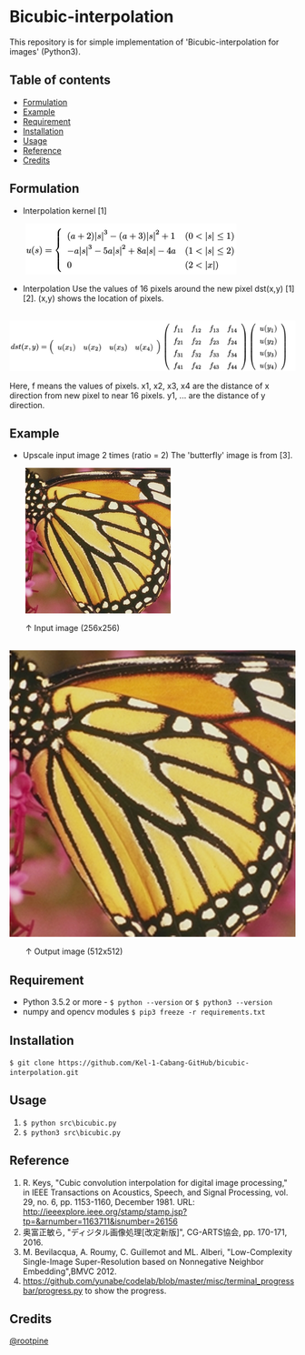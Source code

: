 # Bicubic-interpolation
This repository is for simple implementation of 'Bicubic-interpolation for images' (Python3).

## Table of contents
  * [Formulation](#Formulation)
  * [Example](#Example)
  * [Requirement](#Requirement)
  * [Installation](#Installation)
  * [Usage](#Usage)
  * [Reference](#Reference)
  * [Credits](#Credits)

## Formulation
  * Interpolation kernel [1]

  &emsp;&emsp;![Formulation](/img/formulation.png)

  * Interpolation
  Use the values of 16 pixels around the new pixel dst(x,y) [1][2]. (x,y) shows the location of pixels.

  &emsp;&emsp;![Formulation2](/img/formulation2.png)

  Here, f means the values of pixels. x1, x2, x3, x4 are the distance of x direction from new pixel to near 16 pixels. y1, ... are the distance of y direction.

## Example
  * Upscale input image 2 times (ratio = 2)
  The 'butterfly' image is from [3].

  &emsp;&emsp;![Input image](/img/butterfly.png)

  &emsp;&emsp;↑ Input image (256x256)

  &emsp;&emsp;![Output image](/img/bicubic_butterfly.png)

  &emsp;&emsp;↑ Output image (512x512)

## Requirement
  * Python 3.5.2 or more - `$ python --version` or `$ python3 --version`
  * numpy and opencv modules `$ pip3 freeze -r requirements.txt`

## Installation
`$ git clone https://github.com/Kel-1-Cabang-GitHub/bicubic-interpolation.git`

## Usage
  1. `$ python src\bicubic.py`
  2. `$ python3 src\bicubic.py`

## Reference
  1. R. Keys, "Cubic convolution interpolation for digital image processing," in IEEE Transactions on Acoustics, Speech, and Signal Processing, vol. 29, no. 6, pp. 1153-1160, December 1981. URL: <http://ieeexplore.ieee.org/stamp/stamp.jsp?tp=&arnumber=1163711&isnumber=26156>
  2. 奥富正敏ら, "ディジタル画像処理[改定新版]", CG-ARTS協会, pp. 170-171, 2016.
  3. M. Bevilacqua, A. Roumy, C. Guillemot and ML. Alberi, "Low-Complexity Single-Image Super-Resolution based on Nonnegative Neighbor Embedding",BMVC 2012.
  4. https://github.com/yunabe/codelab/blob/master/misc/terminal_progressbar/progress.py to show the progress.

## Credits
  [@rootpine](https://github.com/rootpine/)